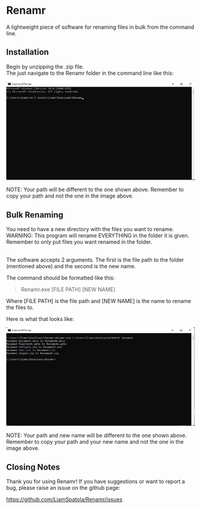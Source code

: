 # Renamr #

A lightweight piece of software for renaming files in bulk from the command line.

## Installation ##
Begin by unzipping the .zip file.
<br>
The just navigate to the Renamr folder in the command line like this:

<img src="https://raw.githubusercontent.com/LiamSpatola/Images/main/Renamr1.png">

NOTE: Your path will be different to the one shown above. Remember to copy your path and not the one in the image above.

## Bulk Renaming ##
You need to have a new directory with the files you want to rename.
<br> WARNING: This program will rename EVERYTHING in the folder it is given. Remember to only put files you want renamed in the folder.

<br>
The software accepts 2 arguments. The first is the file path to the folder (mentioned above) and the second is the new name.

The command should be formatted like this:
> Renamr.exe [FILE PATH] [NEW NAME]
>
Where [FILE PATH] is the file path and [NEW NAME] is the name to rename the files to.

Here is what that looks like:

<img src="https://raw.githubusercontent.com/LiamSpatola/Images/main/Renamr2.png">

NOTE: Your path and new name will be different to the one shown above. Remember to copy your path and your new name and not the one in the image above.

## Closing Notes ##

Thank you for using Renamr! If you have suggestions or want to report a bug, please raise an issue on the github page:

https://github.com/LiamSpatola/Renamr/issues
